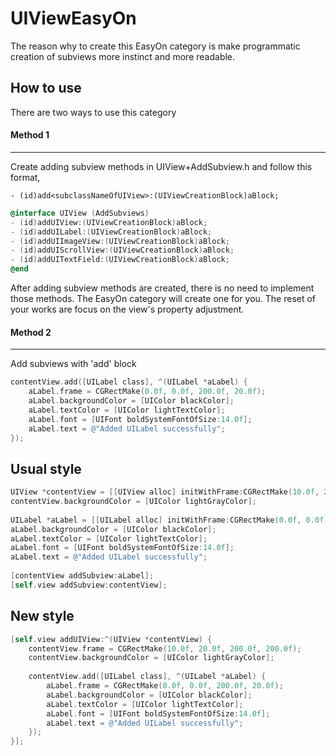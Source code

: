 # UIViewEasyOn
The reason why to create this EasyOn category is make programmatic creation of subviews more instinct and more readable. 

## How to use
There are two ways to use this category

#### Method 1
---
Create adding subview methods in UIView+AddSubview.h and follow this format,

    - (id)add<subclassNameOfUIView>:(UIViewCreationBlock)aBlock;

```objective-c
@interface UIView (AddSubviews)
- (id)addUIView:(UIViewCreationBlock)aBlock;
- (id)addUILabel:(UIViewCreationBlock)aBlock;
- (id)addUIImageView:(UIViewCreationBlock)aBlock;
- (id)addUIScrollView:(UIViewCreationBlock)aBlock;
- (id)addUITextField:(UIViewCreationBlock)aBlock;
@end
```

After adding subview methods are created, there is no need to implement those methods. The EasyOn category will create one for you. The reset of your works are focus on the view's property adjustment.

#### Method 2
---
Add subviews with 'add' block

```objective-c
contentView.add([UILabel class], ^(UILabel *aLabel) {
    aLabel.frame = CGRectMake(0.0f, 0.0f, 200.0f, 20.0f);
    aLabel.backgroundColor = [UIColor blackColor];
    aLabel.textColor = [UIColor lightTextColor];
    aLabel.font = [UIFont boldSystemFontOfSize:14.0f];
    aLabel.text = @"Added UILabel successfully";
});
```

## Usual style

```objective-c
UIView *contentView = [[UIView alloc] initWithFrame:CGRectMake(10.0f, 20.0f, 200.0f, 200.0f)];
contentView.backgroundColor = [UIColor lightGrayColor];
    
UILabel *aLabel = [[UILabel alloc] initWithFrame:CGRectMake(0.0f, 0.0f, 200.0f, 20.0f)];
aLabel.backgroundColor = [UIColor blackColor];
aLabel.textColor = [UIColor lightTextColor];
aLabel.font = [UIFont boldSystemFontOfSize:14.0f];
aLabel.text = @"Added UILabel successfully";
    
[contentView addSubview:aLabel];
[self.view addSubview:contentView];
```

## New style

```objective-c
[self.view addUIView:^(UIView *contentView) {
    contentView.frame = CGRectMake(10.0f, 20.0f, 200.0f, 200.0f);
    contentView.backgroundColor = [UIColor lightGrayColor];
    
    contentView.add([UILabel class], ^(UILabel *aLabel) {
        aLabel.frame = CGRectMake(0.0f, 0.0f, 200.0f, 20.0f);
        aLabel.backgroundColor = [UIColor blackColor];
        aLabel.textColor = [UIColor lightTextColor];
        aLabel.font = [UIFont boldSystemFontOfSize:14.0f];
        aLabel.text = @"Added UILabel successfully";
    });
}];
```